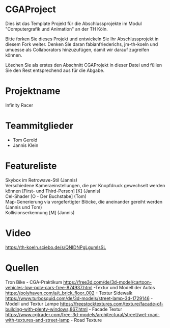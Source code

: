 # CGAProject
Dies ist das Template Projekt für die Abschlussprojekte im Modul "Computergrafik und Animation" an der TH Köln.

Bitte forken Sie dieses Projekt und entwickeln Sie Ihr Abschlussprojekt in diesem Fork weiter. Denken Sie daran fabianfriederichs, jm-th-koeln und umuesse als Collaborators hinzuzufügen, damit wir darauf zugreifen können.

Löschen Sie als erstes den Abschnitt CGAProjekt in dieser Datei und füllen Sie den Rest entsprechend aus für die Abgabe.
# Projektname
Infinity Racer

# Teammitglieder
- Tom Gerold
- Jannis Klein

# Featureliste
Skybox im Retrowave-Stil (Jannis)  
Verschiedene Kameraeinstellungen, die per Knopfdruck gewechselt werden können [First- und Third-Person] [K] (Jannis)  
Cel-Shader [O - Der Buchstabe] (Tom)  
Map-Generierung via vorgefertigter Blöcke, die aneinander gereiht werden (Jannis und Tom)  
Kollisionserkennung [M] (Jannis)

# Video
https://th-koeln.sciebo.de/s/QNIDNPgLgumlsSL

# Quellen

Tron Bike - CGA-Praktikum
https://free3d.com/de/3d-model/cartoon-vehicles-low-poly-cars-free-874937.html -Textur und Modell der Autos
https://polyhaven.com/a/t_brick_floor_002 - Textur Sidewalk
https://www.turbosquid.com/de/3d-models/street-lamp-3d-1729146 - Modell und Textur Lampe
https://freestocktextures.com/texture/facade-of-building-with-plenty-windows,867.html - Facade Textur
https://www.cgtrader.com/free-3d-models/architectural/street/wet-road-with-textures-and-street-lamp - Road Texture
